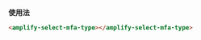 **使用法**

```html
<amplify-select-mfa-type></amplify-select-mfa-type>
```

<ui-component-props tag="amplify-select-mfa-type" use-table-headers></ui-component-props>
